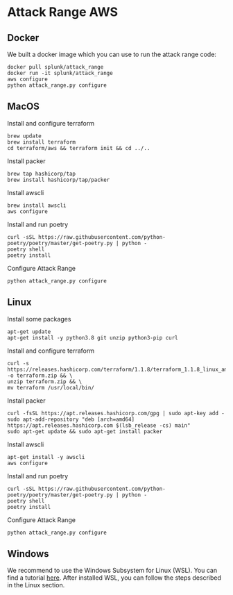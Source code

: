 # Attack Range AWS

## Docker
We built a docker image which you can use to run the attack range code:
````console
docker pull splunk/attack_range
docker run -it splunk/attack_range
aws configure
python attack_range.py configure
````

## MacOS
Install and configure terraform
````console
brew update
brew install terraform
cd terraform/aws && terraform init && cd ../..
````

Install packer
````console
brew tap hashicorp/tap
brew install hashicorp/tap/packer
````

Install awscli
````console
brew install awscli
aws configure
````

Install and run poetry
````console
curl -sSL https://raw.githubusercontent.com/python-poetry/poetry/master/get-poetry.py | python -
poetry shell
poetry install
````

Configure Attack Range
````console
python attack_range.py configure
````

## Linux
Install some packages
````console
apt-get update
apt-get install -y python3.8 git unzip python3-pip curl
````

Install and configure terraform
````console
curl -s https://releases.hashicorp.com/terraform/1.1.8/terraform_1.1.8_linux_amd64.zip -o terraform.zip && \
unzip terraform.zip && \
mv terraform /usr/local/bin/
````

Install packer
````console
curl -fsSL https://apt.releases.hashicorp.com/gpg | sudo apt-key add -
sudo apt-add-repository "deb [arch=amd64] https://apt.releases.hashicorp.com $(lsb_release -cs) main"
sudo apt-get update && sudo apt-get install packer
````

Install awscli
````console
apt-get install -y awscli
aws configure
````

Install and run poetry
````console
curl -sSL https://raw.githubusercontent.com/python-poetry/poetry/master/get-poetry.py | python -
poetry shell
poetry install
````

Configure Attack Range
````console
python attack_range.py configure
````

## Windows
We recommend to use the Windows Subsystem for Linux (WSL). You can find a tutorial [here](https://docs.microsoft.com/en-us/windows/wsl/install). After installed WSL, you can follow the steps described in the Linux section.